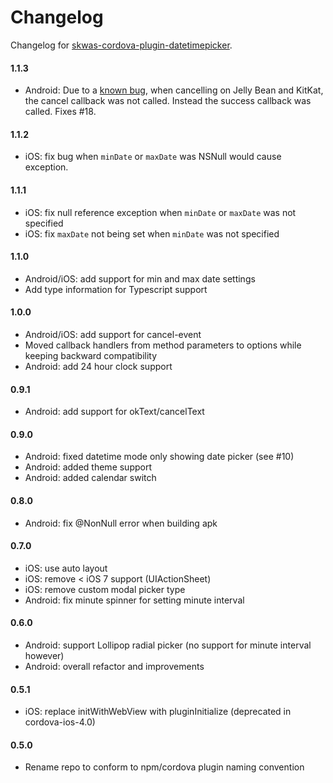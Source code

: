 
# Changelog

Changelog for [skwas-cordova-plugin-datetimepicker](./README.md).

#### 1.1.3 ####
- Android: Due to a [known bug](https://issuetracker.google.com/issues/36951008), when cancelling on Jelly Bean and KitKat, the cancel callback was not called. Instead the success callback was called. Fixes #18.

#### 1.1.2 ####
- iOS: fix bug when `minDate` or `maxDate` was NSNull would cause exception.

#### 1.1.1 ####
- iOS: fix null reference exception when `minDate` or  `maxDate` was not specified
- iOS: fix `maxDate` not being set when `minDate` was not specified

#### 1.1.0 ####
- Android/iOS: add support for min and max date settings
- Add type information for Typescript support

#### 1.0.0 ####

- Android/iOS: add support for cancel-event
- Moved callback handlers from method parameters to options while keeping backward compatibility
- Android: add 24 hour clock support

#### 0.9.1 ####

- Android: add support for okText/cancelText

#### 0.9.0 ####

- Android: fixed datetime mode only showing date picker (see #10)
- Android: added theme support
- Android: added calendar switch

#### 0.8.0 ####

- Android: fix @NonNull error when building apk

#### 0.7.0 ####

- iOS: use auto layout
- iOS: remove < iOS 7 support (UIActionSheet)
- iOS: remove custom modal picker type
- Android: fix minute spinner for setting minute interval

#### 0.6.0 ####

- Android: support Lollipop radial picker (no support for minute interval however)
- Android: overall refactor and improvements

#### 0.5.1 ####

- iOS: replace initWithWebView with pluginInitialize (deprecated in cordova-ios-4.0)

#### 0.5.0 ####

- Rename repo to conform to npm/cordova plugin naming convention
